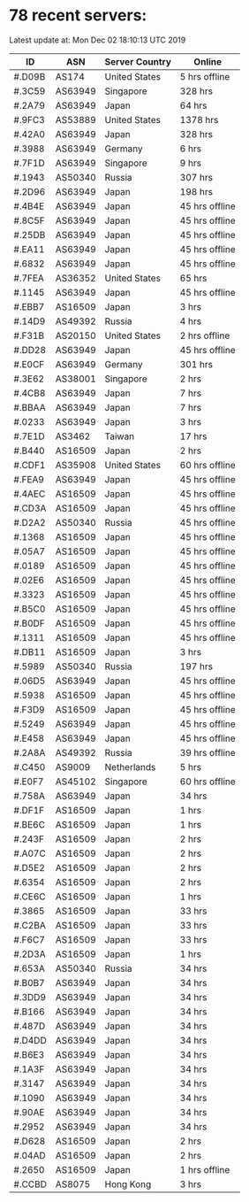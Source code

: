 # 78 recent servers:

Latest update at: Mon Dec 02 18:10:13 UTC 2019

| ID | ASN | Server Country | Online |
| -- | --- | -------------- | ------ |
| #.D09B | AS174 | United States | 5 hrs offline |
| #.3C59 | AS63949 | Singapore | 328 hrs |
| #.2A79 | AS63949 | Japan | 64 hrs |
| #.9FC3 | AS53889 | United States | 1378 hrs |
| #.42A0 | AS63949 | Japan | 328 hrs |
| #.3988 | AS63949 | Germany | 6 hrs |
| #.7F1D | AS63949 | Singapore | 9 hrs |
| #.1943 | AS50340 | Russia | 307 hrs |
| #.2D96 | AS63949 | Japan | 198 hrs |
| #.4B4E | AS63949 | Japan | 45 hrs offline |
| #.8C5F | AS63949 | Japan | 45 hrs offline |
| #.25DB | AS63949 | Japan | 45 hrs offline |
| #.EA11 | AS63949 | Japan | 45 hrs offline |
| #.6832 | AS63949 | Japan | 45 hrs offline |
| #.7FEA | AS36352 | United States | 65 hrs |
| #.1145 | AS63949 | Japan | 45 hrs offline |
| #.EBB7 | AS16509 | Japan | 3 hrs |
| #.14D9 | AS49392 | Russia | 4 hrs |
| #.F31B | AS20150 | United States | 2 hrs offline |
| #.DD28 | AS63949 | Japan | 45 hrs offline |
| #.E0CF | AS63949 | Germany | 301 hrs |
| #.3E62 | AS38001 | Singapore | 2 hrs |
| #.4CB8 | AS63949 | Japan | 7 hrs |
| #.BBAA | AS63949 | Japan | 7 hrs |
| #.0233 | AS63949 | Japan | 3 hrs |
| #.7E1D | AS3462 | Taiwan | 17 hrs |
| #.B440 | AS16509 | Japan | 2 hrs |
| #.CDF1 | AS35908 | United States | 60 hrs offline |
| #.FEA9 | AS63949 | Japan | 45 hrs offline |
| #.4AEC | AS16509 | Japan | 45 hrs offline |
| #.CD3A | AS16509 | Japan | 45 hrs offline |
| #.D2A2 | AS50340 | Russia | 45 hrs offline |
| #.1368 | AS16509 | Japan | 45 hrs offline |
| #.05A7 | AS16509 | Japan | 45 hrs offline |
| #.0189 | AS16509 | Japan | 45 hrs offline |
| #.02E6 | AS16509 | Japan | 45 hrs offline |
| #.3323 | AS16509 | Japan | 45 hrs offline |
| #.B5C0 | AS16509 | Japan | 45 hrs offline |
| #.B0DF | AS16509 | Japan | 45 hrs offline |
| #.1311 | AS16509 | Japan | 45 hrs offline |
| #.DB11 | AS16509 | Japan | 3 hrs |
| #.5989 | AS50340 | Russia | 197 hrs |
| #.06D5 | AS63949 | Japan | 45 hrs offline |
| #.5938 | AS16509 | Japan | 45 hrs offline |
| #.F3D9 | AS16509 | Japan | 45 hrs offline |
| #.5249 | AS63949 | Japan | 45 hrs offline |
| #.E458 | AS63949 | Japan | 45 hrs offline |
| #.2A8A | AS49392 | Russia | 39 hrs offline |
| #.C450 | AS9009 | Netherlands | 5 hrs |
| #.E0F7 | AS45102 | Singapore | 60 hrs offline |
| #.758A | AS63949 | Japan | 34 hrs |
| #.DF1F | AS16509 | Japan | 1 hrs |
| #.BE6C | AS16509 | Japan | 1 hrs |
| #.243F | AS16509 | Japan | 2 hrs |
| #.A07C | AS16509 | Japan | 2 hrs |
| #.D5E2 | AS16509 | Japan | 2 hrs |
| #.6354 | AS16509 | Japan | 2 hrs |
| #.CE6C | AS16509 | Japan | 1 hrs |
| #.3865 | AS16509 | Japan | 33 hrs |
| #.C2BA | AS16509 | Japan | 33 hrs |
| #.F6C7 | AS16509 | Japan | 33 hrs |
| #.2D3A | AS16509 | Japan | 1 hrs |
| #.653A | AS50340 | Russia | 34 hrs |
| #.B0B7 | AS63949 | Japan | 34 hrs |
| #.3DD9 | AS63949 | Japan | 34 hrs |
| #.B166 | AS63949 | Japan | 34 hrs |
| #.487D | AS63949 | Japan | 34 hrs |
| #.D4DD | AS63949 | Japan | 34 hrs |
| #.B6E3 | AS63949 | Japan | 34 hrs |
| #.1A3F | AS63949 | Japan | 34 hrs |
| #.3147 | AS63949 | Japan | 34 hrs |
| #.1090 | AS63949 | Japan | 34 hrs |
| #.90AE | AS63949 | Japan | 34 hrs |
| #.2952 | AS63949 | Japan | 34 hrs |
| #.D628 | AS16509 | Japan | 2 hrs |
| #.04AD | AS16509 | Japan | 2 hrs |
| #.2650 | AS16509 | Japan | 1 hrs offline |
| #.CCBD | AS8075 | Hong Kong | 3 hrs |

